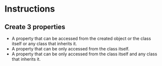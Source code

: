 # Instructions
## Create 3 properties
* A property that can be accessed from the created object or the class itself or any class that inherits it.
* A property that can be only accessed from the class itself.
* A property that can be only accessed from the class itself and any class that inherits it.
